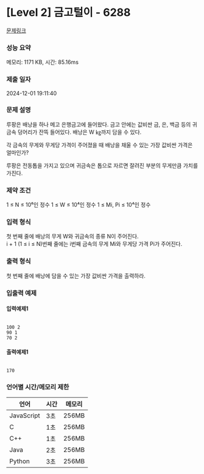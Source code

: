 # [Level 2] 금고털이 - 6288 
    
[문제링크](https://softeer.ai/practice/6288)

### 성능 요약
메모리: 1171 KB, 시간: 85.16ms

### 제출 일자
2024-12-01 19:11:40

### 문제 설명


루팡은 배낭을 하나 메고 은행금고에 들어왔다. 금고 안에는 값비싼 금, 은, 백금 등의 귀금속 덩어리가 잔뜩 들어있다. 배낭은 W ㎏까지 담을 수 있다.

각 금속의 무게와 무게당 가격이 주어졌을 때 배낭을 채울 수 있는 가장 값비싼 가격은 얼마인가?

루팡은 전동톱을 가지고 있으며 귀금속은 톱으로 자르면 잘려진 부분의 무게만큼 가치를 가진다.


### 제약 조건


1 ≤ N ≤ 10⁶인 정수
1 ≤ W ≤ 10⁴인 정수
1 ≤ Mi, Pi ≤ 10⁴인 정수


### 입력 형식


첫 번째 줄에 배낭의 무게 W와 귀금속의 종류 N이 주어진다.  
i + 1 (1 ≤ i ≤ N)번째 줄에는 i번째 금속의 무게 Mi와 무게당 가격 Pi가 주어진다.


### 출력 형식


첫 번째 줄에 배낭에 담을 수 있는 가장 값비싼 가격을 출력하라.


### 입출력 예제
#### 입력예제1
```

100 2
90 1
70 2

```
#### 출력예제1
```

170

```

### 언어별 시간/메모리 제한

| 언어 | 시간 | 메모리 |
| -- | -- | --- |
| JavaScript | 3초 | 256MB |
| C | 1초 | 256MB |
| C++ | 1초 | 256MB |
| Java | 2초 | 256MB |
| Python | 3초 | 256MB |

